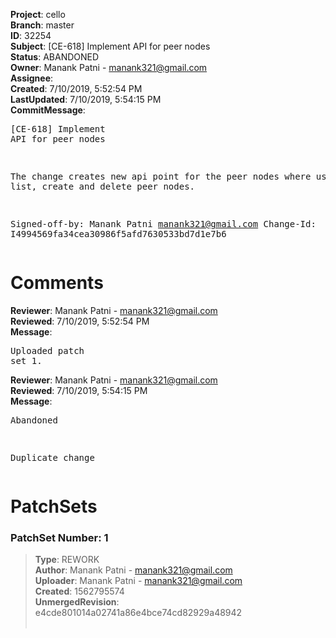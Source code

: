 <strong>Project</strong>: cello<br><strong>Branch</strong>: master<br><strong>ID</strong>: 32254<br><strong>Subject</strong>: [CE-618] Implement API for peer nodes<br><strong>Status</strong>: ABANDONED<br><strong>Owner</strong>: Manank Patni - manank321@gmail.com<br><strong>Assignee</strong>:<br><strong>Created</strong>: 7/10/2019, 5:52:54 PM<br><strong>LastUpdated</strong>: 7/10/2019, 5:54:15 PM<br><strong>CommitMessage</strong>:<br><pre>[CE-618] Implement API for peer nodes

The change creates new api point for the peer nodes where user
can list, create and delete peer nodes.

Signed-off-by: Manank Patni <manank321@gmail.com>
Change-Id: I4994569fa34cea30986f5afd7630533bd7d1e7b6
</pre><h1>Comments</h1><strong>Reviewer</strong>: Manank Patni - manank321@gmail.com<br><strong>Reviewed</strong>: 7/10/2019, 5:52:54 PM<br><strong>Message</strong>: <pre>Uploaded patch set 1.</pre><strong>Reviewer</strong>: Manank Patni - manank321@gmail.com<br><strong>Reviewed</strong>: 7/10/2019, 5:54:15 PM<br><strong>Message</strong>: <pre>Abandoned

Duplicate change</pre><h1>PatchSets</h1><h3>PatchSet Number: 1</h3><blockquote><strong>Type</strong>: REWORK<br><strong>Author</strong>: Manank Patni - manank321@gmail.com<br><strong>Uploader</strong>: Manank Patni - manank321@gmail.com<br><strong>Created</strong>: 1562795574<br><strong>UnmergedRevision</strong>: e4cde801014a02741a86e4bce74cd82929a48942<br><br></blockquote>